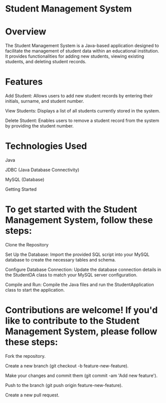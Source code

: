 # Student Management System
# Overview

The Student Management System is a Java-based application designed to facilitate the management of student data within an educational institution. It provides functionalities for adding new students, viewing existing students, and deleting student records.

# Features

Add Student: Allows users to add new student records by entering their initials, surname, and student number.

View Students: Displays a list of all students currently stored in the system.

Delete Student: Enables users to remove a student record from the system by providing the student number.

# Technologies Used

Java

JDBC (Java Database Connectivity)

MySQL (Database)

Getting Started

# To get started with the Student Management System, follow these steps:

Clone the Repository

Set Up the Database: Import the provided SQL script into your MySQL database to create the necessary tables and schema.

Configure Database Connection: Update the database connection details in the StudentDA class to match your MySQL server configuration.

Compile and Run: Compile the Java files and run the StudentApplication class to start the application.

# Contributions are welcome! If you'd like to contribute to the Student Management System, please follow these steps:

Fork the repository.

Create a new branch (git checkout -b feature-new-feature).

Make your changes and commit them (git commit -am 'Add new feature').

Push to the branch (git push origin feature-new-feature).

Create a new pull request.
